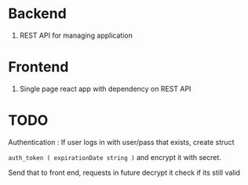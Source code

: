 # Backend
1. REST API for managing application

# Frontend
1. Single page react app with dependency on REST API

# TODO
Authentication :
If user logs in with user/pass that exists, create struct 

`
auth_token (
    expirationDate string
)
`
and encrypt it with secret.

Send that to front end, requests in future decrypt it check if its still valid
